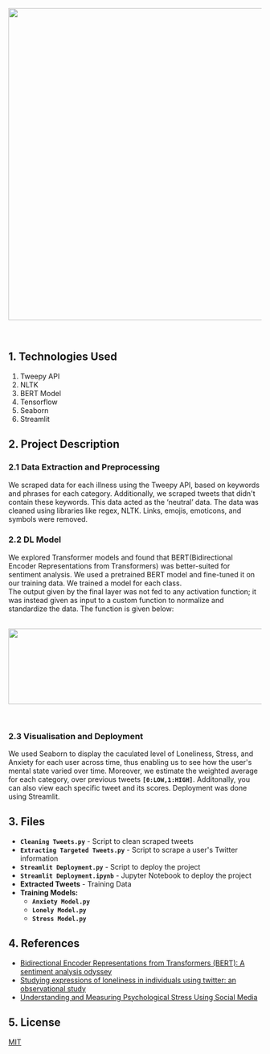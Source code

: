 <p align = "center">
<img src="https://github.com/Vaishnavi1297/UTrack/blob/main/UTrack.jpg" width="650" height="620"> 
 </p> 
<br />


## 1. Technologies Used

1. Tweepy API
2. NLTK
3. BERT Model
4. Tensorflow
6. Seaborn
5. Streamlit

## 2. Project Description
### 2.1 Data Extraction and Preprocessing
We scraped data for each illness using the Tweepy API, based on keywords and phrases for each category.
Additionally, we scraped tweets that didn't contain these keywords. This data acted as the ‘neutral’ data.
The data was cleaned using libraries like regex, NLTK. Links, emojis, emoticons, and symbols were removed. 

### 2.2 DL Model
We explored Transformer models and found that BERT(Bidirectional Encoder Representations from Transformers) was better-suited for sentiment analysis. We used a pretrained BERT model and fine-tuned it on our training data. We trained a model for each class. <br />
The output given by the final layer was not fed to any activation function; it was instead given as input to a custom function to normalize and standardize the data. The function is given below: <br />
<br />
<p align = "center">
<img src="https://github.com/Vaishnavi1297/UTrack/blob/main/function.jpeg" width="600" height="150"> 
 </p> 
 <br />

### 2.3 Visualisation and Deployment
We used Seaborn to display the caculated level of Loneliness, Stress, and Anxiety for each user across time, thus enabling us to see how the user's mental state varied over time. Moreover, we estimate the weighted average for each category, over previous tweets **`[0:LOW,1:HIGH]`**.
Additonally, you can also view each specific tweet and its scores.
Deployment was done using Streamlit. 

## 3. Files
* **`Cleaning Tweets.py`** - Script to clean scraped tweets
* **`Extracting Targeted Tweets.py`** - Script to scrape a user's Twitter information
* **`Streamlit Deployment.py`** - Script to deploy the project
* **`Streamlit Deployment.ipynb`** - Jupyter Notebook to deploy the project
* **Extracted Tweets** - Training Data
* **Training Models:**
   * **`Anxiety Model.py`**
   * **`Lonely Model.py`**
   * **`Stress Model.py`**


## 4. References
* [Bidirectional Encoder Representations from Transformers (BERT): A sentiment analysis odyssey](https://arxiv.org/abs/2007.01127)
* [Studying expressions of loneliness in individuals using twitter: an observational study](https://bmjopen.bmj.com/content/bmjopen/9/11/e030355.full.pdf)
* [Understanding and Measuring Psychological Stress Using Social Media](https://static1.squarespace.com/static/53d29678e4b04e06965e9423/t/5ea0bea583b33b7bb006e140/1587592872890/2019UnderstandingStress.pdf)

## 5. License
[MIT](https://choosealicense.com/licenses/mit/)
